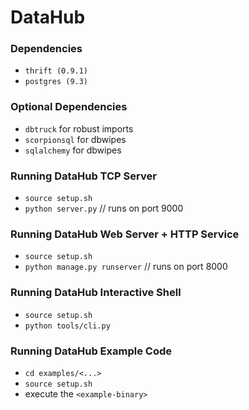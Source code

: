 DataHub
===========

### Dependencies
* `thrift (0.9.1)`
* `postgres (9.3)`


### Optional Dependencies 
* `dbtruck` for robust imports
* `scorpionsql` for dbwipes
* `sqlalchemy` for dbwipes

### Running DataHub TCP Server
* `source setup.sh`
* `python server.py` // runs on port 9000

### Running DataHub Web Server + HTTP Service
* `source setup.sh`
* `python manage.py runserver` // runs on port 8000

### Running DataHub Interactive Shell
* `source setup.sh`
* `python tools/cli.py`

### Running DataHub Example Code
* `cd examples/<...>`
* `source setup.sh`
* execute the `<example-binary>`
